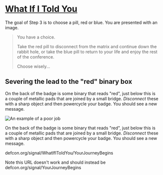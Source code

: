 # [What If I Told You](defcon.org/signal/WhatIfIToldYou)
The goal of Step 3 is to choose a pill, red or blue. You are presented with an image.

> You have a choice.
>
> Take the red pill to disconnect from the matrix and continue down the rabbit hole,
> or take the blue pill to return to your life and enjoy the rest of the conference.
>
> Choose wisely...

## Severing the lead to the "red" binary box
On the back of the badge is some binary that reads "red", just below this is a couple of metallic pads that are joined by a small bridge. *Disconnect* these with a sharp object and then powercycle your badge. You should see a new message.

![An example of a poor job](https://raw.githubusercontent.com/d1str0/dc29-badge/main/spoilers/disconnect.jpg)


On the back of the badge is some binary that reads "red", just below this is a couple of metallic pads that are joined by a small bridge. *Disconnect* these with a sharp object and then powercycle your badge. You should see a new message.

defcon.org/signal/WhatIfIToldYou/YourJourneyBegins

Note this URL doesn't work and should instead be defcon.org/signal/YourJourneyBegins
